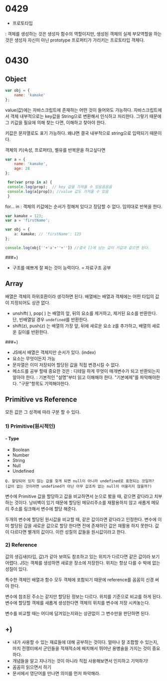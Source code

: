 # 0429

- 프로토타입

:  객체를 생성하는 것은 생성자 함수의 역할이지만, 생성된 객체의 실제 부모역할을 하는 것은 생성자 자신이 아닌 prototype 프로퍼티가 가리키는 프로토타입 객체다.

# 0430

## Object
```js
var obj = {
	name: 'kamake'
};
```
value(값)에는 자바스크립트에 존재하는 어떤 것이 들어와도 가능하다.
 자바스크립트에서 객체 내부적으로는 key값을 String으로 변환해서 인식하고 처리한다. 그렇기 때문에 그 키값을 필요에 의해 찾는 다면, 이해하고 찾아야 한다.

키값은 문자열로도 표기 가능하다. 왜냐면 결국 내부적으로 string으로 입력되기 때문이다.

객체의 키(속성, 프로퍼티), 벨유를 반복문을 하고싶다면 

```js
var a = {
	name: 'kamake',
	age: 28
};

 for(var prop in a) {
 console.log(prop);  // key 값을 가져올 수 있음음음음
 console.log(a[prop]); //value 값도 가져올 수 있음
 }
```
for... in
: 객체의 키값에는 순서가 정해져 있다고 장담할 수 없다. 임의대로 반복을 한다.

```js
var kamake = 123;
var a = 'firstName';

var obj = {
	a: kamake; // 'firstName': 123
};

console.log(obj[''+'a'+''+'']) //결국 []에 남는 값이 키값과 같으면 된다.
```

###+)
- 구조를 예쁘게 잘 짜는 것이 능력이다. = 자료구조 공부

## Array
 배열은 객체의 하위호환이라 생각하면 된다. 배열에는 배열과 객체에는 어떤 타입의 값이 지정되어도 상관 없다.

- unshift( ), pop( ) 는 배열의 앞, 뒤의 요소를 제거하고, 제거된 요소를 반환한다. 단, 빈배열일 경우 `undefined`를 반환한다.
- shift(z), push(z) 는 배열의 가장 앞, 뒤에 새로운 요소 z를 추가하고, 배열의 새로운 길이를 반환한다.

###+)
- JS에서 배열은 객체지만 순서가 있다. (index)
- 요소는 무엇이든지 가능
- 문자열은 이미 저장되어 할당된 값을 직접 변경시킬 수 없다.
- 메소드를 공부 할때 중요한 것은 
: 디테일 하게 무엇이 매개변수가 되고 반환되는지 알아야 한다.
: 기본적인 "설명"부터 읽고 이해해야 한다. "기본예제"를 파악해야한다. "구문"항목도 기억해야한다. 


## Primitive vs Reference
모든 값은 그 성격에 따라 구분 할 수 있다.
### 1) Primitive(원시적인)
#### - Type
- Boolean
- Number
- String
- Null
- Undefined
```shell
Q. 할당되어 있지 않는 값을 찾게 되면 null이 아니라 undefined로 표현되는 것일까?
(값이 없는 것이라면 undefined가 아닌 아무 값조차 없는 null이 어울리지 않을까?)
```
 변수에 Primitive 값을 할당하고 값을 비교하면서 눈으로 봤을 때, 같으면 같다라고 치부하는 것이다.
낭비벽이 있기 때문에 할당된 메모리주소를 재활용하지 않고 새롭게 메모리 주소를 링크해서 변수에 할당 해준다.

두개의 변수에 할당된 원시값을 비교할 때, 같은 값이라면 같다라고 인정한다.
변수에 이미 할당된 갑을 새로운 값으로 할당 한다면 전에 존재하던 값은 재활용 하지 못한다.
값이 다르다면 별개의 값이다.
이런 성질의 값들을 원시값이라고 한다.


### 2) Reference

 값의 생김새(타입, 값)가 같아 보여도 참조하고 있는 위치가 다르다면 같은 값이라 보기 어렵다. JS는 객체를 생성하면 새로운 장소에 저장한다. 위치는 항상 다를 수 박에 없는 성질이 있다.

특수한 객체인 배열과 함수 모두 객체에 포함되기 때문에 reference를 꼼꼼히 신경 써야 한다. 

변수에 참조된 주소는 같지만 할당된 정보는 다르다.
위치를 기준으로 비교를 하게 된다. 
변수에 할당할 객체를 새롭게 생성한다면 객체의 위치를 변수에 저장 시켜놓는다.

변수를 비교할 때는 어디에 담겨있는지와는 상관없이 그 변수만을 판단하면 된다.


## +)
- 내가 사용할 수 있는 재료들에 대해 공부하는 것이다. 얼마나 잘 조합할 수 있는지, 마치 전쟁터에서 군인들을 적재적소에 배치해서 뛰어난 용병술을 가지는 것이 중요하다.
- 개념들을 알고 지나가는 것이 아니라 직접 사용해보면서 인지하고 기억하기! 
- 꼼꼼히 읽으면서 하기
- 문서에서 영단어를 만나면 의미를 먼저 파악해라.